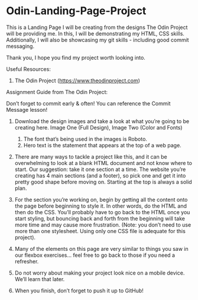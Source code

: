 # Odin-Landing-Page-Project

This is a Landing Page I will be creating from the designs The Odin Project will be providing me. In this, I will be demonstrating my HTML, CSS skills. Additionally, I will also be showcasing my git skills - including good commit messaging.

Thank you, I hope you find my project worth looking into.


Useful Resources:

1. The Odin Project (https://www.theodinproject.com)

Assignment Guide from The Odin Project:

Don’t forget to commit early & often! You can reference the Commit Message lesson!

1. Download the design images and take a look at what you’re going to be creating here. Image One (Full Design), Image Two (Color and Fonts)
    1. The font that’s being used in the images is Roboto.
    2. Hero text is the statement that appears at the top of a web page.

2. There are many ways to tackle a project like this, and it can be overwhelming to look at a blank HTML document and not know where to start. Our suggestion: take it one section at a time. The website you’re creating has 4 main sections (and a footer), so pick one and get it into pretty good shape before moving on. Starting at the top is always a solid plan.

3. For the section you’re working on, begin by getting all the content onto the page before beginning to style it. In other words, do the HTML and then do the CSS. You’ll probably have to go back to the HTML once you start styling, but bouncing back and forth from the beginning will take more time and may cause more frustration. (Note: you don’t need to use more than one stylesheet. Using only one CSS file is adequate for this project).

4. Many of the elements on this page are very similar to things you saw in our flexbox exercises… feel free to go back to those if you need a refresher.

5. Do not worry about making your project look nice on a mobile device. We’ll learn that later.

6. When you finish, don’t forget to push it up to GitHub!